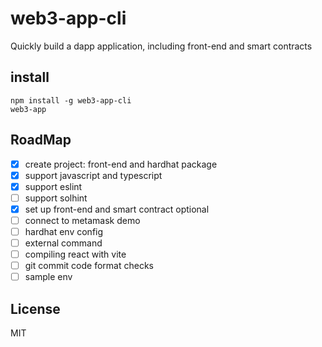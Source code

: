 # web3-app-cli

Quickly build a dapp application, including front-end and smart contracts

## install

```shell
npm install -g web3-app-cli
web3-app
```


## RoadMap

- [x] create project: front-end and hardhat package
- [x] support javascript and typescript
- [x] support eslint
- [ ] support solhint
- [x] set up front-end and smart contract optional
- [ ] connect to metamask demo
- [ ] hardhat env config
- [ ] external command
- [ ] compiling react with vite
- [ ] git commit code format checks
- [ ] sample env

## License

MIT